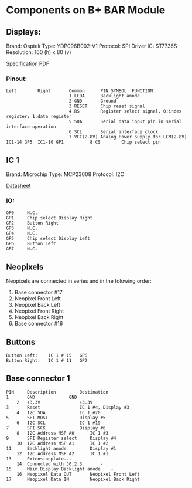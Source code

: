 # Components on B+ BAR Module

## Displays:

Brand: Osptek
Type: YDP096B002-V1
Protocol: SPI
Driver IC: ST7735S
Resolution: 160 (h) x 80 (v)

[Specification PDF](../Datasheets/YDP_096_B002_V1_8_P_b6210a13b6.pdf)

### Pinout:

```
Left		Right		Common		PIN SYMBOL	FUNCTION
						1 LEDA 		Backlight anode
						2 GND 		Ground
						3 RESET 	Chip reset signal
						4 RS 		Register select signal. 0:index register; 1:data register
						5 SDA 		Serial data input pin in serial interface operation
						6 SCL 		Serial interface clock
						7 VCC(2.8V)	Analog Power Supply for LCM(2.8V)
IC1-14 GP5	IC1-10 GP1			8 CS 		Chip select pin
```

## IC 1

Brand: Microchip 
Type: MCP23008
Protocol: I2C

[Datasheet](../Datasheets/MCP23008-MCP23S08-Data-Sheet-20001919F.pdf)

### IO:

```
GP0		N.C.
GP1		Chip select Display Right
GP2		Button Right
GP3		N.C.
GP4		N.C.
GP5		Chip select Display Left
GP6		Button Left
GP7		N.C.
```

## Neopixels

Neopixels are connected in series and in the folowing order:
1. Base connector #17
2. Neopixel Front Left
3. Neopixel Back Left
4. Neopixel Front Right
5. Neopixel	Back Right
6. Base connector #16

## Buttons

```
Button Left:	IC 1 # 15	GP6
Button Right:	IC 1 # 11	GP2
```

## Base connector 1

```
PIN		Description			Destination
1		GND				GND
	2	+3.3V				+3.3V
3		Reset				IC 1 #4, Display #3
	4	I2C SDA				IC 1 #20
5		SPI MOSI			Display #5
	6	I2C SCL				IC 1 #19
7		SPI SCK				Display #6
	8	I2C Address MSP A0		IC 1 #3
9		SPI Register select		Display #4
	10	I2C Address MSP A1		IC 1 #2
11		Backlight anode			Display #1
	12	I2C Address MSP A2		IC 1 #1
13		Extensionplate...		-
	14	Connected with J0,2,3		-
15		Main Display Backlight anode	-
	16	Neopixel Data OUT		Neopixel Front Left
17		Neopixel Data IN		Neopixel Back Right
```
